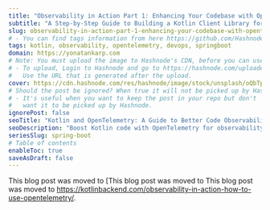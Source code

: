```yaml
---
title: "Observability in Action Part 1: Enhancing Your Codebase with OpenTelemetry"
subtitle: "A Step-by-Step Guide to Building a Kotlin Client Library for Cat Facts API"
slug: observability-in-action-part-1-enhancing-your-codebase-with-opentelemetry
# - You can find tags information from here https://github.com/Hashnode/support/blob/main/misc/tags.json
tags: kotlin, observability, opentelemetry, devops, springboot
domain: https://yonatankarp.com
# Note: You must upload the image to Hashnode's CDN, before you can use it here.
# - To upload, Login to Hashnode and go to https://hashnode.com/uploader
#   Use the URL that is generated after the upload.
cover: https://cdn.hashnode.com/res/hashnode/image/stock/unsplash/oQbTpK4rXr0/upload/f7dc126791503f3947688e6810e40231.jpeg
# Should the post be ignored? When true it will not be picked up by Hashnode.
# - It's useful when you want to keep the post in your repo but don't
#   want it to be picked up by Hashnode.
ignorePost: false
seoTitle: "Kotlin and OpenTelemetry: A Guide to Better Code Observability"
seoDescription: "Boost Kotlin code with OpenTelemetry for observability. Learn to build a client library and effectively monitor your service performance."
seriesSlug: spring-boot
# Table of contents
enableToc: true
saveAsDraft: false
---
```


This blog post was moved to [This blog post was moved to This blog post was moved to https://kotlinbackend.com/observability-in-action-how-to-use-opentelemetry/.
